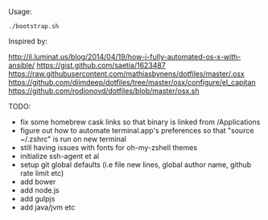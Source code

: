 Usage:

```
./bootstrap.sh
```

Inspired by:

http://il.luminat.us/blog/2014/04/19/how-i-fully-automated-os-x-with-ansible/
https://gist.github.com/saetia/1623487
https://raw.githubusercontent.com/mathiasbynens/dotfiles/master/.osx
https://github.com/diimdeep/dotfiles/tree/master/osx/configure/el_capitan
https://github.com/rodionovd/dotfiles/blob/master/osx.sh

TODO:

- fix some homebrew cask links so that binary is linked from /Applications
- figure out how to automate terminal.app's preferences so that "source ~/.zshrc" is run on new terminal
- still having issues with fonts for oh-my-zshell themes
- initialize ssh-agent et al
- setup git global defaults (i.e file new lines, global author name, github rate limit etc)
- add bower
- add node.js
- add gulpjs
- add java/jvm etc
